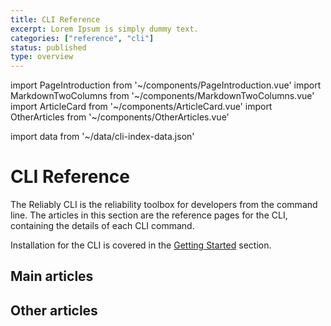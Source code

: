 ```yaml
---
title: CLI Reference
excerpt: Lorem Ipsum is simply dummy text.
categories: ["reference", "cli"]
status: published
type: overview
---
```

import PageIntroduction from '~/components/PageIntroduction.vue'
import MarkdownTwoColumns from '~/components/MarkdownTwoColumns.vue'
import ArticleCard from '~/components/ArticleCard.vue'
import OtherArticles from '~/components/OtherArticles.vue'

import data from '~/data/cli-index-data.json'

# CLI Reference

<PageIntroduction>

The Reliably CLI is the reliability toolbox for developers from the command
line. The articles in this section are the reference pages for the CLI,
containing the details of each CLI command.

Installation for the CLI is covered in the [Getting Started][cli-install]
section.

</PageIntroduction>

[cli-install]: /getting-started/install/

## Main articles

<MarkdownTwoColumns>
  <ArticleCard
    title="reliably auth"
    description="Log in, log out, and verify your authentication with Reliably."
    link="/reference/cli/reliably-auth/"
  />
  <ArticleCard
    title="reliably workflow"
    description="Setup Reliably in your CI/CD workflow."
    link="/reference/cli/reliably-workflow/"
  />
  <ArticleCard
    title="reliably scan"
    description="Scan your Kubernetes manifests or cluster for Reliably Suggestions."
    link="/reference/cli/reliably-scan/"
  />
  <ArticleCard
    title="reliably history"
    description="View your history of executions and suggestions."
    link="/reference/cli/reliably-history/"
  />
</MarkdownTwoColumns>

## Other articles

<OtherArticles :links="data.links" />
